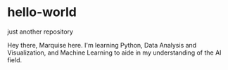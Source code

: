 # hello-world
just another repository

Hey there, Marquise here. I'm learning Python, Data Analysis and Visualization, and Machine Learning to aide in my understanding of the AI field.
